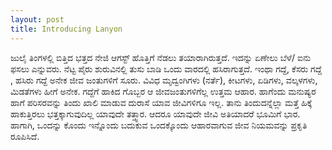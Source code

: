 ```yaml
---
layout: post
title: Introducing Lanyon
---
```


ಜುಲೈ ತಿಂಗಳಲ್ಲಿ ಬಿತ್ತಿದ ಭತ್ತದ ನೇಜಿ ಆಗಸ್ಟ್ ಹೊತ್ತಿಗೆ ನೆಡಲು ತಯಾರಾಗಿರುತ್ತದೆ. ಇದನ್ನು ಏಣೇಲು ಬೆಳೆ/ ಐನು ಫಸಲು ಎನ್ನುವರು. ನೆಟ್ಟ ಪೈರು ಶುರುವಿನಲ್ಲಿ ತುಸು ಬಾಡಿ ಒಂದು ವಾರದಲ್ಲಿ ಹಸಿರಾಗುತ್ತದೆ. ಇಂಥಾ ಗದ್ದೆ, ಕೆಸರು ಗದ್ದೆ , ಹಸಿರು ಗದ್ದೆ ಅನೇಕ ಜೀವ ಜಂತುಗಳಿಗೆ ಸೂರು. ವಿವಿಧ ಮೃದ್ವಂಗಿಗಳು (ನರ್ತೆ), ಕೀಟಗಳು, ಏಡಿಗಳು, ವಲ್ಕಳಗಳು, ಮಿಡತೆಗಳು ಹೀಗೆ ಅನೇಕ. ಗದ್ದೆಗೆ ಹಾಕಿದ ಗೊಬ್ಬರ ಆ ಜೀವಜಂತುಗಳಿಗೆಲ್ಲ ಉತ್ತಮ ಆಹಾರ. ಹಾಗೆಂದು ಮನುಷ್ಯರ ಹಾಗೆ ಪರಿಸರವನ್ನು ತಿಂದು ಖಾಲಿ ಮಾಡುವ ದುರಾಸೆ ಯಾವ ಜೀವಿಗಳಿಗೂ ಇಲ್ಲ. ತಾನು ತಿಂದುದನ್ನೆಲ್ಲಾ ಮತ್ತೆ ಹಿಕ್ಕೆ ಹಾಕುತ್ತಿರಲು ಭತ್ತಕ್ಕಾಗುವುದಿಲ್ಲ ಯಾವುದೇ ತತ್ತ್ವಾರ. ಆದರೂ ಯಾವುದೇ ಜೀವಿ ಅತಿಯಾದರೆ ಭೂಮಿಗೆ ಭಾರ.  ಹಾಗಾಗಿ, ಒಂದನ್ನು ಕೊಂದು ಇನ್ನೊಂದು ಬದುಕುವ ಒಂದಕ್ಕೊಂದು ಆಹಾರವಾಗುವ ಜೀವ ನಿಯಮವನ್ನು ಪ್ರಕೃತಿ ರೂಪಿಸಿದೆ.
